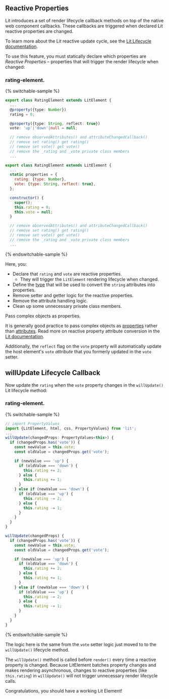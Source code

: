 <style>
  summary:hover {
    cursor: pointer;
  }
</style>

## Reactive Properties

Lit introduces a set of render lifecycle callback methods on top of the native web component callbacks. These callbacks are triggered when declared Lit reactive properties are changed.

<litdev-aside type="info">

To learn more about the Lit reactive update cycle, see the [Lit Lifecycle documentation](/docs/components/lifecycle/).

</litdev-aside>

To use this feature, you must statically declare which properties are *Reactive Properties* – properties that will trigger the render lifecycle when changed:

### rating-element.<litdev-code-language-display></litdev-code-language-display>

{% switchable-sample %}

```ts
export class RatingElement extends LitElement {
  ...
  @property({type: Number})
  rating = 0;

  @property({type: String, reflect: true})
  vote: 'up'|'down'|null = null;

  // remove observedAttributes() and attributeChangedCallback()
  // remove set rating() get rating()
  // remove set vote() get vote()
  // remove the _rating and _vote private class members
  ...
```

```js
export class RatingElement extends LitElement {
  ...
  static properties = {
    rating: {type: Number},
    vote: {type: String, reflect: true},
  };

  constructor() {
    super();
    this.rating = 0;
    this.vote = null;
  }

  // remove observedAttributes() and attributeChangedCallback()
  // remove set rating() get rating()
  // remove set vote() get vote()
  // remove the _rating and _vote private class members
  ...
```

{% endswitchable-sample %}

Here, you:

* Declare that `rating` and `vote` are reactive properties.
  * They will trigger the `LitElement` rendering lifecycle when changed.
* Define the [type](/docs/components/properties/#property-options) that will be used to convert the `string` attributes into properties.
* Remove setter and getter logic for the reactive properties.
* Remove the attribute handling logic.
* Clean up some unnecessary private class members.

<litdev-aside type="positive">

Pass complex objects as properties.

It is generally good practice to pass complex objects as [properties](/docs/templates/expressions/#property-expressions) rather than [attributes](/docs/templates/expressions/#attribute-expressions). Read more on reactive property attribute conversion in the [Lit documentation](/docs/components/properties/#attributes).

</litdev-aside>

Additionally, the `reflect` flag on the `vote` property will automatically update the host element's `vote` *attribute* that you formerly updated in the `vote` setter.

## willUpdate Lifecycle Callback

Now update the `rating` when the `vote` property changes in the `willUpdate()` Lit lifecycle method:

### rating-element.<litdev-code-language-display></litdev-code-language-display>

{% switchable-sample %}

```ts
// import PropertyValues
import {LitElement, html, css, PropertyValues} from 'lit';
...
willUpdate(changedProps: PropertyValues<this>) {
  if (changedProps.has('vote')) {
    const newValue = this.vote;
    const oldValue = changedProps.get('vote');

    if (newValue === 'up') {
      if (oldValue === 'down') {
        this.rating += 2;
      } else {
        this.rating += 1;
      }
    } else if (newValue === 'down') {
      if (oldValue === 'up') {
        this.rating -= 2;
      } else {
        this.rating -= 1;
      }
    }
  }
}
```

```js
willUpdate(changedProps) {
  if (changedProps.has('vote')) {
    const newValue = this.vote;
    const oldValue = changedProps.get('vote');

    if (newValue === 'up') {
      if (oldValue === 'down') {
        this.rating += 2;
      } else {
        this.rating += 1;
      }
    } else if (newValue === 'down') {
      if (oldValue === 'up') {
        this.rating -= 2;
      } else {
        this.rating -= 1;
      }
    }
  }
}
```

{% endswitchable-sample %}

The logic here is the same from the `vote` setter logic just moved to to the `willUpdate()` lifecycle method.

The `willUpdate()` method is called before `render()` every time a reactive property is changed. Because LitElement batches property changes and makes rendering asynchronous, changes to reactive properties (like `this.rating`) in `willUpdate()` will not trigger unnecessary render lifecycle calls.

Congratulations, you should have a working Lit Element!

